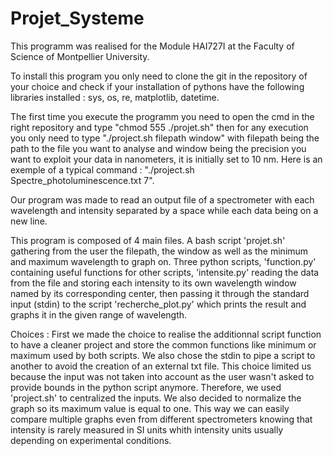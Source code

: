 # Projet_Systeme
This programm was realised for the Module HAI727I at the Faculty of Science of Montpellier University.

To install this program you only need to clone the git in the repository of your choice and check if your installation of pythons have the following libraries installed : sys, os, re, matplotlib, datetime.

The first time you execute the programm you need to open the cmd in the right repository and type "chmod 555 ./projet.sh" then for any execution you only need to type "./project.sh filepath window" with filepath being the path to the file you want to analyse and window being the precision you want to exploit your data in nanometers, it is initially set to 10 nm. 
Here is an exemple of a typical command : "./project.sh Spectre_photoluminescence.txt 7".

Our program was made to read an output file of a spectrometer with each wavelength and intensity separated by a space while each data being on a new line.

This program is composed of 4 main files. A bash script 'projet.sh' gathering from the user the filepath, the window as well as the minimum and maximum wavelength to graph on. 
Three python scripts, 'function.py' containing useful functions for other scripts, 'intensite.py' reading the data from the file and storing each intensity to its own wavelength window named by its corresponding center, then passing it through the standard input (stdin) to the script 'recherche_plot.py' which prints the result and graphs it in the given range of wavelength.   

Choices :
First we made the choice to realise the additionnal script function to have a cleaner project and store the common functions like minimum or maximum used by both scripts. We also chose the stdin to pipe a script to another to avoid the creation of an external txt file. This choice limited us because the input was not taken into account as the user wasn't asked to provide bounds in the python script anymore. Therefore, we used 'project.sh' to centralized the inputs. We also decided to normalize the graph so its maximum value is equal to one. This way we can easily compare multiple graphs even from different spectrometers knowing that intensity is rarely measured in SI units whith intensity units usually depending on experimental conditions.
